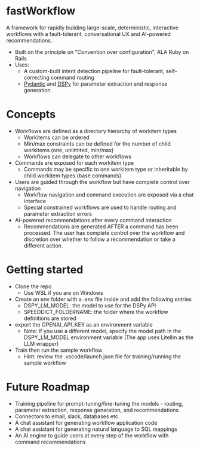 # fastWorkflow
A framework for rapidly building large-scale, deterministic, interactive workflows with a fault-tolerant, conversational UX and AI-powered recommendations.

- Built on the principle on "Convention over configuration", ALA Ruby on Rails
- Uses:
  - A custom-built intent detection pipeline for fault-tolerant, self-correcting command routing
  - [Pydantic](https://docs.pydantic.dev/) and [DSPy](https://github.com/stanfordnlp/dspy) for parameter extraction and response generation

# Concepts
- Workflows are defined as a directory hierarchy of workitem types
  - Workitems can be ordered
  - Min/max constraints can be defined for the number of child workitems (one, unlimited, min/max)
  - Workflows can delegate to other workflows
- Commands are exposed for each workitem type
  - Commands may be specific to one workitem type or inheritable by child workitem types (base commands)
- Users are guided through the workflow but have complete control over navigation
  - Workflow navigation and command execution are exposed via a chat interface
  - Special constrained workflows are used to handle routing and parameter extraction errors
- AI-powered recommendations after every command interaction
  - Recommendations are generated AFTER a command has been processed. The user has complete control over the workflow and discretion over whether to follow a recommendation or take a different action.

# Getting started
- Clone the repo
  - Use WSL if you are on Windows
- Create an env folder with a .env file inside and add the following entries
  - DSPY_LM_MODEL: the model to use for the DSPy API
  - SPEEDDICT_FOLDERNAME: the folder where the workflow definitions are stored
 - export the OPENAI_API_KEY as an environment variable
   - Note: If you use a different model, specify the model path in the DSPY_LM_MODEL environment variable (The app uses Litellm as the LLM wrapper)
- Train then run the sample workflow
  - Hint: review the .vscode/launch.json file for training/running the sample workflow
 
# Future Roadmap
- Training pipeline for prompt-tuning/fine-tuning the models - routing, parameter extraction, response generation, and recommendations
- Connectors to email, slack, databases etc.
- A chat assistant for generating workflow application code
- A chat assistant for generating natural language to SQL mappings
- An AI engine to guide users at every step of the workflow with command recommendations
